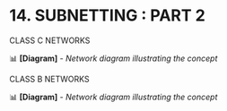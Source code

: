 # 14. SUBNETTING : PART 2

CLASS C NETWORKS

📊 **[Diagram]** - *Network diagram illustrating the concept*


CLASS B NETWORKS

📊 **[Diagram]** - *Network diagram illustrating the concept*

